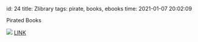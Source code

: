 id: 24
title: Zlibrary
tags: pirate, books, ebooks
time: 2021-01-07 20:02:09

Pirated Books

![](http://localhost/bkmks_fotos/pics/115)
[LINK](https://b-ok.cc/)